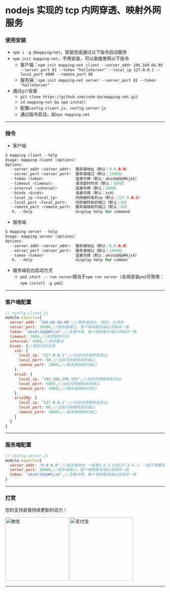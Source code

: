 # nodejs 实现的 tcp 内网穿透、映射外网服务

### 使用安装

- `npm i -g @mapping/net`，安装完成通过以下指令启动服务
- `npm init mapping-net`，不用安装，可以直接使用以下指令
  - 客户端：`npm init mapping-net client --server_addr 166.169.66.99 --server_port 81 --token "helloServer" --local_ip 127.0.0.1 --local_port 4000 --remote_port 80`
  - 服务端：`npm init mapping-net server --server_port 81 --token "helloServer"`
- 通过`git`安装
  - `git clone https://github.com/code-ba/mapping-net.git`
  - `cd mapping-net && npm install`
  - 配置`config.client.js`、`config.server.js`
  - 通过指令启动，如`npx mapping-net`

---

### 指令

- 客户端
```c
$ mapping client --help
Usage: mapping client [options]
Options:
  --server_addr <server_addr>  服务端地址（默认：0.0.0.0）
  --server_port <server_port>  服务端端口（默认：10000）
  --token <token>              连接令牌（默认：aksda@$@#kjsk）
  --timeout <timeout>          请求超时时间（默认：3000）
  --interval <interval>        连接令牌（默认：5000）
  --binds <binds>              连接令牌（默认：ssh）
  --local_ip <local_ip>        内网被转发的ip（默认：127.0.0.1）
  --local_port <local_port>    内网被转发的端口（默认：80）
  --remote_port <remote_port>  服务端映射的端口（默认：80）
  -h, --help                   display help for command
```

- 服务端
```c
$ mapping server --help
Usage: mapping server [options]
Options:
  --server_addr <server_addr>  服务端地址（默认：0.0.0.0）
  --server_port <server_port>  服务端端口（默认：10000）
  --token <token>              连接令牌（默认：aksda@$@#kjsk）
  -h, --help                   display help for comman
```

- 服务端后台启动方式
  - `pm2 start -- run server`相当于`npm run server`（全局安装`pm2`可使用：`npm install -g pm2`）

---

### 客户端配置

```js
// config.client.js
module.exports={
  server_addr: "166.66.66.66",//服务端地址，纯IP，必须改
  server_port: 10000,//服务端端口，客户端和服务端必须保持一致
  token: "aksd()@$@#kjsk",//连接令牌，客户端和服务端必须保持一致
  timeout: 3000,//请求超时时间
  interval: 5000,//异常重试
  binds: {//绑定内网应用
    ssh: {
      local_ip: "127.0.0.1",//当前内网被转发的ip
      local_port: 80,//当前内网被转发的端口
      remote_port: 10001,//服务端映射的端口
    },
    aria2: {
      local_ip: "192.168.199.193",//当前内网被转发的ip
      local_port: 6800,//当前内网被转发的端口
      remote_port: 10002,//服务端映射的端口
    },
    aria2Ng: {
      local_ip: "127.0.0.1",//当前内网被转发的ip
      local_port: 80,//当前内网被转发的端口
      remote_port: 10003,//服务端映射的端口
    }
  }
}
```

---

### 服务端配置

```js
// config.server.js
module.exports={
  server_addr: "0.0.0.0",//服务端地址 一般是0.0.0.0或127.0.0.1，一般不需要改
  server_port: 10000,//服务端端口，客户端和服务端必须保持一致
  token: "aksd()@$@#kjsk",//连接令牌，客户端和服务端必须保持一致
}
```

---

### 打赏

您的支持是我持续更新的动力！

<img src="https://cdn.jsdelivr.net/gh/cxvh/static@main/img/20210218193037.png" width="200" height="200" alt="微信">
<img src="https://cdn.jsdelivr.net/gh/cxvh/static@main/img/20210218192738.jpg" width="200" height="200" alt="支付宝">

---